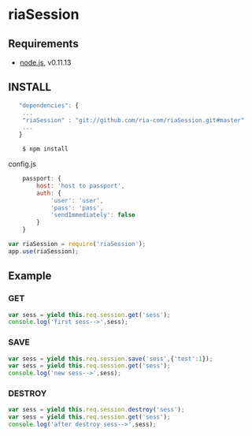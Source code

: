 riaSession
=======

## Requirements

* [node.js](http://nodejs.org/), v0.11.13

## INSTALL


```js
   "dependencies": {
    ...
    "riaSession" : "git://github.com/ria-com/riaSession.git#master"
    ...
   }
```
```bash
    $ npm install
```
config.js
```js
    passport: {
        host: 'host to passport',
        auth: {
            'user': 'user',
            'pass': 'pass',
            'sendImmediately': false
        }
    }
```

```js
var riaSession = require('riaSession');
app.use(riaSession);
```

## Example

###  GET

```js
var sess = yield this.req.session.get('sess');
console.log('first sess-->',sess);
```

###  SAVE

```js
var sess = yield this.req.session.save('sess',{'test':1});
var sess = yield this.req.session.get('sess');
console.log('new sess-->',sess);
```

###  DESTROY

```js
var sess = yield this.req.session.destroy('sess');
var sess = yield this.req.session.get('sess');
console.log('after destroy sess-->',sess);
```
